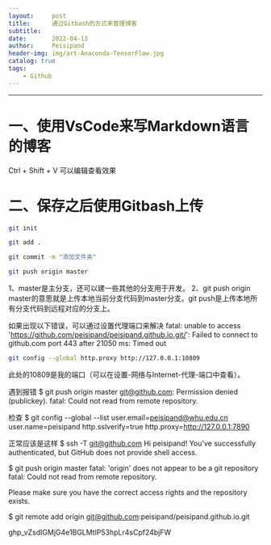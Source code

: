 ```yaml
---
layout:     post
title:      通过Gitbash的方式来管理博客
subtitle:   
date:       2022-04-13
author:     Peisipand
header-img: img/art-Anaconda-TensorFlow.jpg
catalog: true
tags:
    - Github
---
```







---

# 一、使用VsCode来写Markdown语言的博客

Ctrl + Shift + V 可以编辑查看效果

# 二、保存之后使用Gitbash上传

```bash
git init
```

```bash
git add .
```

```bash
git commit -m "添加文件夹"
```

```bash
git push origin master
```

1、master是主分支，还可以建一些其他的分支用于开发。
2、git push origin master的意思就是上传本地当前分支代码到master分支。git push是上传本地所有分支代码到远程对应的分支上。


如果出现以下错误，可以通过设置代理端口来解决
fatal: unable to access 'https://github.com/peisipand/peisipand.github.io.git/': Failed to connect to github.com port 443 after 21050 ms: Timed out
```bash
git config --global http.proxy http://127.0.0.1:10809
```
此处的10809是我的端口（可以在设置-网络与Internet-代理-端口中查看）。

遇到报错
$ git push origin master
git@github.com: Permission denied (publickey).
fatal: Could not read from remote repository.

检查
$ git config --global --list
user.email=peisipand@whu.edu.cn
user.name=peisipand
http.sslverify=true
http.proxy=http://127.0.0.1:7890

正常应该是这样
$ ssh -T git@github.com
Hi peisipand! You've successfully authenticated, but GitHub does not provide shell access.


$ git push origin master
fatal: 'origin' does not appear to be a git repository
fatal: Could not read from remote repository.

Please make sure you have the correct access rights
and the repository exists.


$ git remote add origin git@github.com:peisipand/peisipand.github.io.git



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
